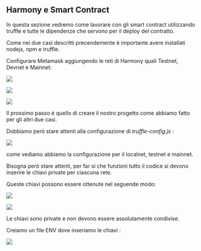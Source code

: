 ## Harmony e Smart Contract


In questa sezione vedremo come lavorare con gli smart contract utilizzando truffle e tutte le dipendenze che servono per il deploy del contratto.

Come nei due casi descritti precendemente è importante avere installati nodejs, npm e truffle.

Configurare Metamask aggiungendo le reti di Harmony quali Testnet, Devnet e Mainnet: 

![](https://github.com/Erxhes/progetto/blob/main/image/metamaskharmony.png)


![](https://github.com/Erxhes/progetto/blob/main/image/metamaskharmony2.png)


![](https://github.com/Erxhes/progetto/blob/main/image/metamaskharmony3.png)


Il prossimo passo è quello di creare il nostro progetto come abbiamo fatto per gli altri due casi.

Dobbiamo però stare attenti alla configurazione di *truffle-config.js* : 

![](https://github.com/Erxhes/progetto/blob/main/image/truffleharmony.png)


come vediamo abbiamo la configurazione per il localnet, testnet e mainnet.

Bisogna però stare attenti, per far si che funzioni tutto il codice si devono inserire le chiavi private per ciascuna rete.

Queste chiavi possono essere ottenute nel seguende modo: 



![](https://github.com/Erxhes/progetto/blob/main/image/metamaskharmony4.png)


![](https://github.com/Erxhes/progetto/blob/main/image/metamaskharmony5.png)


Le chiavi sono private e non devono essere assolutamente condivise.

Creiamo un file ENV dove inseriamo le chiavi : 

![](https://github.com/Erxhes/progetto/blob/main/image/env.png)

